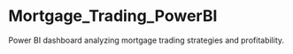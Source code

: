 # Mortgage_Trading_PowerBI
Power BI dashboard analyzing mortgage trading strategies and profitability.
